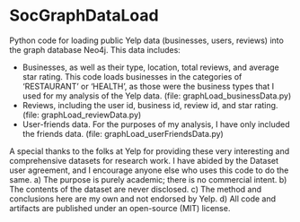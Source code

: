 # SocGraphDataLoad
Python code for loading public Yelp data (businesses, users, reviews) into the graph database Neo4j. 
This data includes:
- Businesses, as well as their type, location, total reviews, and average star rating. This code loads businesses in the categories of ‘RESTAURANT’ or ‘HEALTH’, as those were the business types that I used for my analysis of the Yelp data. (file: graphLoad_businessData.py)
- Reviews, including the user id, business id, review id, and star rating. (file: graphLoad_reviewData.py)
- User-friends data. For the purposes of my analysis, I have only included the friends data. (file: graphLoad_userFriendsData.py)

A special thanks to the folks at Yelp for providing these very interesting and comprehensive datasets for research work. I have abided by the Dataset user agreement, and I encourage anyone else who uses this code to do the same. 
a)	The purpose is purely academic; there is no commercial intent.
b)	The contents of the dataset are never disclosed.
c)	The method and conclusions here are my own and not endorsed by Yelp.
d)	All code and artifacts are published under an open-source (MIT) license.

